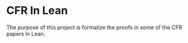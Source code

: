 # CFR In Lean

The purpose of this project is formalize the proofs in some of the CFR papers in Lean.